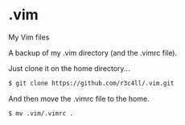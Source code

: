 # .vim
My Vim files

A backup of my .vim directory (and the .vimrc file).

Just clone it on the home directory...

```bash
$ git clone https://github.com/r3c4ll/.vim.git
```

And then move the .vimrc file to the home.

```bash
$ mv .vim/.vimrc .
```

